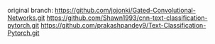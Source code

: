 original branch:
https://github.com/jojonki/Gated-Convolutional-Networks.git
 https://github.com/Shawn1993/cnn-text-classification-pytorch.git
https://github.com/prakashpandey9/Text-Classification-Pytorch.git

